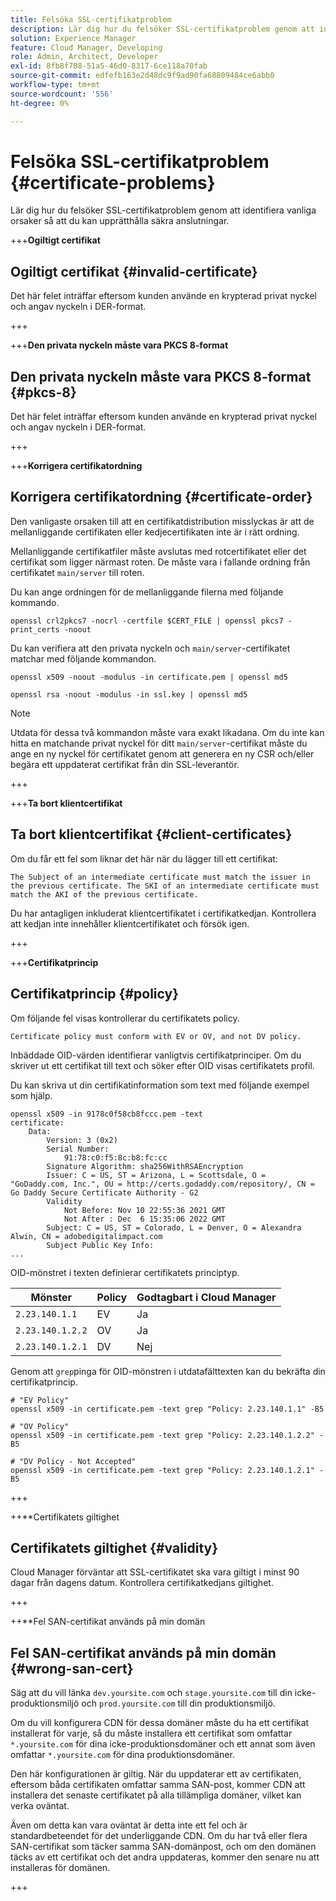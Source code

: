 ```yaml
---
title: Felsöka SSL-certifikatproblem
description: Lär dig hur du felsöker SSL-certifikatproblem genom att identifiera vanliga orsaker så att du kan upprätthålla säkra anslutningar.
solution: Experience Manager
feature: Cloud Manager, Developing
role: Admin, Architect, Developer
exl-id: 8fb8f708-51a5-46d0-8317-6ce118a70fab
source-git-commit: edfefb163e2d48dc9f9ad90fa68809484ce6abb0
workflow-type: tm+mt
source-wordcount: '556'
ht-degree: 0%

---
```


# Felsöka SSL-certifikatproblem {#certificate-problems}

Lär dig hur du felsöker SSL-certifikatproblem genom att identifiera vanliga orsaker så att du kan upprätthålla säkra anslutningar.

+++**Ogiltigt certifikat**

## Ogiltigt certifikat {#invalid-certificate}

Det här felet inträffar eftersom kunden använde en krypterad privat nyckel och angav nyckeln i DER-format.

+++

+++**Den privata nyckeln måste vara PKCS 8-format**

## Den privata nyckeln måste vara PKCS 8-format {#pkcs-8}

Det här felet inträffar eftersom kunden använde en krypterad privat nyckel och angav nyckeln i DER-format.

+++

+++**Korrigera certifikatordning**

## Korrigera certifikatordning {#certificate-order}

Den vanligaste orsaken till att en certifikatdistribution misslyckas är att de mellanliggande certifikaten eller kedjecertifikaten inte är i rätt ordning.

Mellanliggande certifikatfiler måste avslutas med rotcertifikatet eller det certifikat som ligger närmast roten. De måste vara i fallande ordning från certifikatet `main/server` till roten.

Du kan ange ordningen för de mellanliggande filerna med följande kommando.

```shell
openssl crl2pkcs7 -nocrl -certfile $CERT_FILE | openssl pkcs7 -print_certs -noout
```

Du kan verifiera att den privata nyckeln och `main/server`-certifikatet matchar med följande kommandon.

```shell
openssl x509 -noout -modulus -in certificate.pem | openssl md5
```

```shell
openssl rsa -noout -modulus -in ssl.key | openssl md5
```

>[!NOTE]
>
>Utdata för dessa två kommandon måste vara exakt likadana. Om du inte kan hitta en matchande privat nyckel för ditt `main/server`-certifikat måste du ange en ny nyckel för certifikatet genom att generera en ny CSR och/eller begära ett uppdaterat certifikat från din SSL-leverantör.

+++

+++**Ta bort klientcertifikat**

## Ta bort klientcertifikat {#client-certificates}

Om du får ett fel som liknar det här när du lägger till ett certifikat:

```text
The Subject of an intermediate certificate must match the issuer in the previous certificate. The SKI of an intermediate certificate must match the AKI of the previous certificate.
```

Du har antagligen inkluderat klientcertifikatet i certifikatkedjan. Kontrollera att kedjan inte innehåller klientcertifikatet och försök igen.

+++

+++**Certifikatprincip**

## Certifikatprincip {#policy}

Om följande fel visas kontrollerar du certifikatets policy.

```text
Certificate policy must conform with EV or OV, and not DV policy.
```

Inbäddade OID-värden identifierar vanligtvis certifikatprinciper. Om du skriver ut ett certifikat till text och söker efter OID visas certifikatets profil.

Du kan skriva ut din certifikatinformation som text med följande exempel som hjälp.

```text
openssl x509 -in 9178c0f58cb8fccc.pem -text
certificate:
    Data:
        Version: 3 (0x2)
        Serial Number:
            91:78:c0:f5:8c:b8:fc:cc
        Signature Algorithm: sha256WithRSAEncryption
        Issuer: C = US, ST = Arizona, L = Scottsdale, O = "GoDaddy.com, Inc.", OU = http://certs.godaddy.com/repository/, CN = Go Daddy Secure Certificate Authority - G2
        Validity
            Not Before: Nov 10 22:55:36 2021 GMT
            Not After : Dec  6 15:35:06 2022 GMT
        Subject: C = US, ST = Colorado, L = Denver, O = Alexandra Alwin, CN = adobedigitalimpact.com
        Subject Public Key Info:
...
```

OID-mönstret i texten definierar certifikatets principtyp.

| Mönster | Policy | Godtagbart i Cloud Manager |
|---|---|---|
| `2.23.140.1.1` | EV | Ja |
| `2.23.140.1.2.2` | OV | Ja |
| `2.23.140.1.2.1` | DV | Nej |

Genom att `grep`pinga för OID-mönstren i utdatafälttexten kan du bekräfta din certifikatprincip.

```shell
# "EV Policy"
openssl x509 -in certificate.pem -text grep "Policy: 2.23.140.1.1" -B5

# "OV Policy"
openssl x509 -in certificate.pem -text grep "Policy: 2.23.140.1.2.2" -B5

# "DV Policy - Not Accepted"
openssl x509 -in certificate.pem -text grep "Policy: 2.23.140.1.2.1" -B5
```

+++

++**Certifikatets giltighet

## Certifikatets giltighet {#validity}

Cloud Manager förväntar att SSL-certifikatet ska vara giltigt i minst 90 dagar från dagens datum. Kontrollera certifikatkedjans giltighet.

+++

++**Fel SAN-certifikat används på min domän

## Fel SAN-certifikat används på min domän {#wrong-san-cert}

Säg att du vill länka `dev.yoursite.com` och `stage.yoursite.com` till din icke-produktionsmiljö och `prod.yoursite.com` till din produktionsmiljö.

Om du vill konfigurera CDN för dessa domäner måste du ha ett certifikat installerat för varje, så du måste installera ett certifikat som omfattar `*.yoursite.com` för dina icke-produktionsdomäner och ett annat som även omfattar `*.yoursite.com` för dina produktionsdomäner.

Den här konfigurationen är giltig. När du uppdaterar ett av certifikaten, eftersom båda certifikaten omfattar samma SAN-post, kommer CDN att installera det senaste certifikatet på alla tillämpliga domäner, vilket kan verka oväntat.

Även om detta kan vara oväntat är detta inte ett fel och är standardbeteendet för det underliggande CDN. Om du har två eller flera SAN-certifikat som täcker samma SAN-domänpost, och om den domänen täcks av ett certifikat och det andra uppdateras, kommer den senare nu att installeras för domänen.

+++
